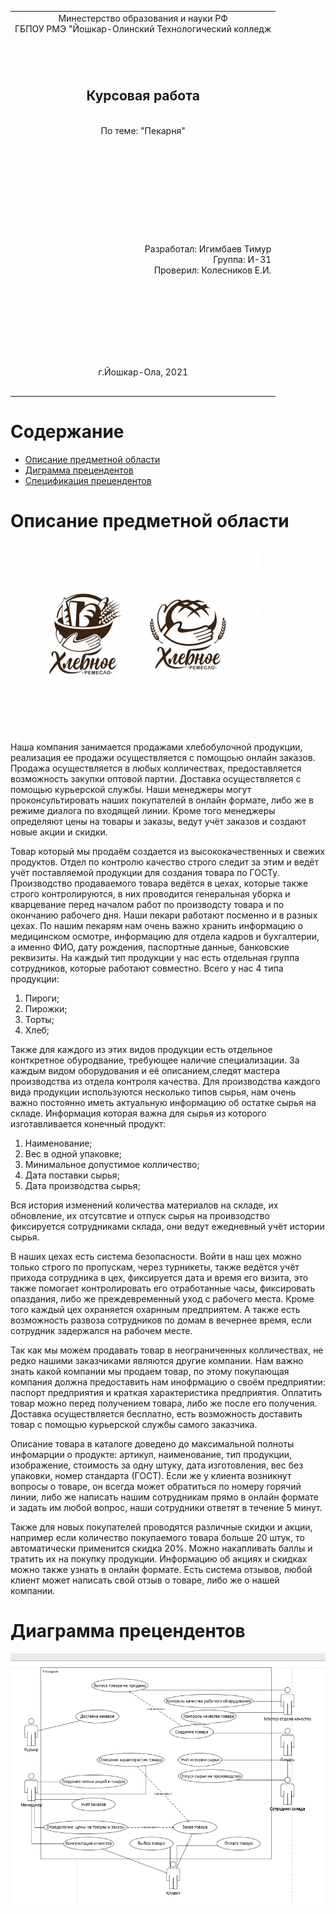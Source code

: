 <table style="width: 100%;">
  <tr>
    <td style="text-align: center; border: none;"> 
    Минестерство образования и науки РФ <br>
    ГБПОУ РМЭ "Йошкар-Олинский Технологический колледж </td>
  </tr>
  <tr>
    <td style="text-align: center; border: none; height: 15em;"><h2> Курсовая работа</h2><br>
    По теме: "Пекарня"
    </td>
  </tr>
  <tr>
    <td style="text-align: right; border: none; height: 20em;">
      Разработал: Игимбаев Тимур<br/>
      Группа: И-31<br/>
      Проверил: Колесников Е.И.       
    </td>
  </tr>
  <tr>
    <td style="text-align: center; border: none; height: 5em;">
    г.Йошкар-Ола, 2021</td>
  </tr>
</table>

<div style="page-break-after: always;"></div>

# Содержание

* [Описание предметной области](#Описание-предметной-области)
* [Диграмма прецендентов](#Диаграмма-прецендентов)
* [Спецификация прецендентов](#Спецификация.md)

# Описание предметной области
![](./Photo/Булочки.jpg)

Наша компания занимается продажами хлебобулочной продукции, реализация ее продажи осуществляется с помощоью онлайн заказов. Продажа осуществляется в любых колличествах, предоставляется возможность закупки оптовой партии. Доставка осуществляется с помощью курьерской службы. Наши менеджеры могут проконсультировать наших покупателей в онлайн формате, либо же в режиме диалога по входящей линии. Кроме того менеджеры определяют цены на товары и заказы, ведут учёт заказов и создают новые акции и скидки.

Товар который мы продаём создается из высококачественных и свежих продуктов. Отдел по контролю качество строго следит за этим и ведёт учёт поставляемой продукции для создания товара по ГОСТу.
Производство продаваемого товара ведётся в цехах, которые также строго контролируются, в них проводится генеральная уборка и кварцевание перед началом работ по производсту товара и по окончанию рабочего дня. Наши пекари работают посменно и в разных цехах. По нашим пекарям нам очень важно хранить информацию о медицинском осмотре, информацию для отдела кадров и бухгалтерии, а именно ФИО, дату рождения, паспортные данные, банковские реквизиты. На каждый тип продукции у нас есть отдельная группа сотрудников, которые работают совместно. Всего у нас 4 типа продукции:
1. Пироги;
2. Пирожки;
3. Торты;
4. Хлеб; 

Также для каждого из этих видов продукции есть отдельное конткретное обуродвание, требующее наличие специализации. За каждым видом оборудования и её описанием,следят мастера производства из отдела контроля качества.
Для производства каждого вида продукции используются несколько типов сырья, нам очень важно постоянно иметь актуальную информацию об остатке сырья на складе. Информация которая важна для сырья из которого изготавливается конечный продукт:
1. Наименование;
2. Вес в одной упаковке;
3. Минимальное допустимое колличество;
4. Дата поставки сырья;
5. Дата производства сырья;

Вся история изменений количества материалов на складе, их обновление, их отсутсвтие и отпуск сырья на проивзодство фиксируется сотрудниками склада, они ведут ежедневный учёт истории сырья.

В наших цехах есть система безопасности. Войти в наш цех можно только строго по пропускам, через турникеты, также ведётся учёт прихода сотрудника в цех, фиксируется дата и время его визита, это также помогает контролировать его отработанные часы, фиксировать опаздания, либо же преждевременный уход с рабочего места. Кроме того каждый цех охраняется охарнным предприятем. А также есть возможность развоза сотрудников по домам в вечернее время, если сотрудник задержался на рабочем месте.

Так как мы можем продавать товар в неограниченных колличествах, не редко нашими заказчиками являются другие компании. Нам важно знать какой компании мы продаем товар, по этому покупающая компания должна предоставить нам инофрмацию о своём предприятии: паспорт предприятия и краткая характеристика предприятия. 
Оплатить товар можно перед получением товара, либо же после его получения. Доставка осуществляется бесплатно, есть возможность доставить товар с помощью курьерской службы самого заказчика.

Описание товара в каталоге доведено до максимальной полноты инфомарции о продукте: артикул, наименование, тип продукции, изображение, стоимость за одну штуку, дата изготовления, вес без упаковки, номер стандарта (ГОСТ). 
Если же у клиента возникнут вопросы о товаре, он всегда может обратиться по номеру горячий линии, либо же написать нашим сотрудникам прямо в онлайн формате и задать им любой вопрос, наши сотрудники ответят в течение 5 минут.

Также для новых покупателей проводятся различные скидки и акции, например если количество покупаемого товара больше 20 штук, то автоматически применится скидка 20%. Можно накапливать баллы и тратить их на покупку продукции. Информацию об акциях и скидках можно также узнать в онлайн формате. Есть система отзывов, любой клиент может написать свой отзыв о товаре, либо же о нашей компании. 

# Диаграмма прецендентов

![](./Photo/Use.jpg)

